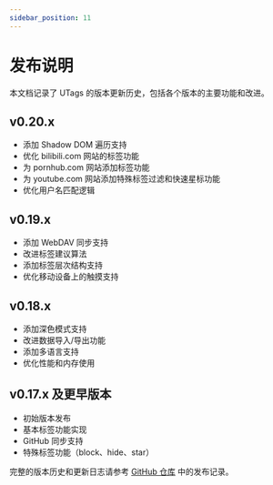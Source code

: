 ```yaml
---
sidebar_position: 11
---
```


# 发布说明

本文档记录了 UTags 的版本更新历史，包括各个版本的主要功能和改进。

## v0.20.x

- 添加 Shadow DOM 遍历支持
- 优化 bilibili.com 网站的标签功能
- 为 pornhub.com 网站添加标签功能
- 为 youtube.com 网站添加特殊标签过滤和快速星标功能
- 优化用户名匹配逻辑

## v0.19.x

- 添加 WebDAV 同步支持
- 改进标签建议算法
- 添加标签层次结构支持
- 优化移动设备上的触摸支持

## v0.18.x

- 添加深色模式支持
- 改进数据导入/导出功能
- 添加多语言支持
- 优化性能和内存使用

## v0.17.x 及更早版本

- 初始版本发布
- 基本标签功能实现
- GitHub 同步支持
- 特殊标签功能（block、hide、star）

完整的版本历史和更新日志请参考 [GitHub 仓库](https://github.com/utags/utags/releases) 中的发布记录。
